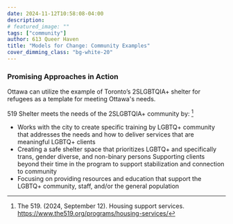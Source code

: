 ```yaml
---
date: 2024-11-12T10:58:08-04:00
description:
# featured_image: ""
tags: ["community"]
author: 613 Queer Haven
title: "Models for Change: Community Examples"
cover_dimming_class: "bg-white-20"
---
```


### Promising Approaches in Action

Ottawa can utilize the example of Toronto’s 2SLGBTQIA+ shelter for refugees as a template for meeting Ottawa's needs. 

<!--more-->

519 Shelter meets the needs of the 2SLGBTQIA+ community by: [^1] 
 
- Works with the city to create specific training by LGBTQ+ community that addresses the needs and how to deliver services that are meaningful LGBTQ+ clients 
- Creating a safe shelter space that prioritizes LGBTQ+ and specifically trans, gender diverse, and non-binary persons 
Supporting clients beyond their time in the program to support stabilization and connection to community 
- Focusing on providing resources and education that support the LGBTQ+ community, staff, and/or the general population 

[^1]: The 519. (2024, September 12). Housing support services. https://www.the519.org/programs/housing-services/


